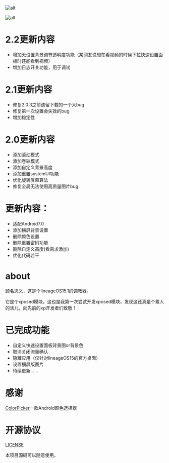 ![alt](https://github.com/liuzhushaonian/Lin15/blob/be5e2a9f0ef55b20d0aa052f6700d34c45e2d9f6/screen_short/Screenshot_Trebuchet_20180624-185210.png)

![alt](https://github.com/liuzhushaonian/Lin15/blob/be5e2a9f0ef55b20d0aa052f6700d34c45e2d9f6/screen_short/Screenshot_Trebuchet_20180624-185230.png)


# 2.2更新内容

- 增加无设置背景调节透明度功能（某网友说想在看视频的时候下拉快速设置面板时还能看到视频）
- 增加日志开关功能，用于调试

# 2.1更新内容

- 修复2.0.3之前遗留下载的一个大bug
- 修复第一次设置会失效的bug
- 增加稳定性



# 2.0更新内容

- 添加滚动模式
- 添加卷轴模式
- 添加自定义背景高度
- 添加重置systemUI功能
- 优化旋转屏幕算法
- 修复全局无法使用高质量图片bug


# 更新内容：

- 适配Android7.0
- 添加横屏背景设置
- 删除颜色设置
- 删除重置密码功能
- 删除自定义高度(看需求添加)
- 优化代码若干

# about

顾名思义，这是个lineageOS15.1的调教器。

它是个xposed模块，这也是我第一次尝试开发xposed模块，发现这还真是个累人的活儿，向先前的xp开发者们致敬！

# 已完成功能

- 自定义快速设置面板背景图or背景色
- 取消关闭流量确认
- 隐藏应用（仅针对lineageOS15的官方桌面）
- 设置横屏版图片
- 待续更新……

# 感谢

[ColorPicker](https://github.com/DingMouRen/ColorPicker)一款Android颜色选择器

# 开源协议

[LICENSE](https://github.com/liuzhushaonian/Lin15/blob/master/LICENSE)

本项目源码可以随意使用。